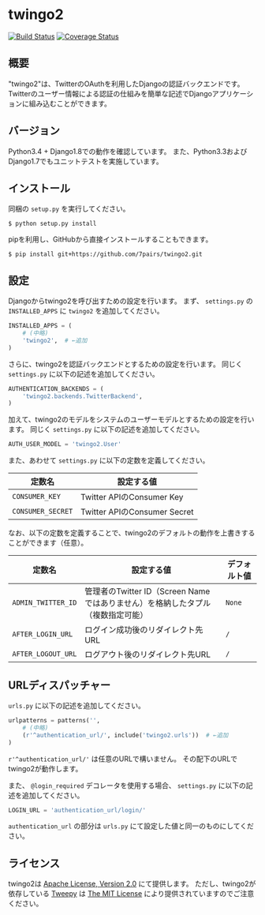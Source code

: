 # twingo2

[![Build Status](https://travis-ci.org/7pairs/twingo2.svg?branch=master)](https://travis-ci.org/7pairs/twingo2)
[![Coverage Status](https://coveralls.io/repos/7pairs/twingo2/badge.svg?branch=master)](https://coveralls.io/r/7pairs/twingo2?branch=master)

## 概要

"twingo2"は、TwitterのOAuthを利用したDjangoの認証バックエンドです。
Twitterのユーザー情報による認証の仕組みを簡単な記述でDjangoアプリケーションに組み込むことができます。

## バージョン

Python3.4 + Django1.8での動作を確認しています。
また、Python3.3およびDjango1.7でもユニットテストを実施しています。

## インストール

同梱の `setup.py` を実行してください。

```console
$ python setup.py install
```

pipを利用し、GitHubから直接インストールすることもできます。

```console
$ pip install git+https://github.com/7pairs/twingo2.git
```

## 設定

Djangoからtwingo2を呼び出すための設定を行います。
まず、 `settings.py` の `INSTALLED_APPS` に `twingo2` を追加してください。

```python
INSTALLED_APPS = (
    # (中略)
    'twingo2',  # ←追加
)
```

さらに、twingo2を認証バックエンドとするための設定を行います。
同じく `settings.py` に以下の記述を追加してください。

```python
AUTHENTICATION_BACKENDS = (
    'twingo2.backends.TwitterBackend',
)
```

加えて、twingo2のモデルをシステムのユーザーモデルとするための設定を行います。
同じく `settings.py` に以下の記述を追加してください。

```python
AUTH_USER_MODEL = 'twingo2.User'
```

また、あわせて `settings.py` に以下の定数を定義してください。

|定数名           |設定する値                  |
|-----------------|----------------------------|
|`CONSUMER_KEY`   |Twitter APIのConsumer Key   |
|`CONSUMER_SECRET`|Twitter APIのConsumer Secret|

なお、以下の定数を定義することで、twingo2のデフォルトの動作を上書きすることができます（任意）。

|定数名            |設定する値                                                                     |デフォルト値|
|------------------|-------------------------------------------------------------------------------|------------|
|`ADMIN_TWITTER_ID`|管理者のTwitter ID（Screen Nameではありません）を格納したタプル（複数指定可能）|`None`      |
|`AFTER_LOGIN_URL` |ログイン成功後のリダイレクト先URL                                              |`/`         |
|`AFTER_LOGOUT_URL`|ログアウト後のリダイレクト先URL                                                |`/`         |

## URLディスパッチャー

`urls.py` に以下の記述を追加してください。

```python
urlpatterns = patterns('',
    # (中略)
    (r'^authentication_url/', include('twingo2.urls'))  # ←追加
)
```

`r'^authentication_url/'` は任意のURLで構いません。
その配下のURLでtwingo2が動作します。

また、 `@login_required` デコレータを使用する場合、 `settings.py` に以下の記述を追加してください。

```python
LOGIN_URL = 'authentication_url/login/'
```

`authentication_url` の部分は `urls.py` にて設定した値と同一のものにしてください。

## ライセンス

twingo2は [Apache License, Version 2.0](http://www.apache.org/licenses/LICENSE-2.0) にて提供します。
ただし、twingo2が依存している [Tweepy](https://github.com/tweepy/tweepy) は [The MIT License](http://opensource.org/licenses/mit-license.php) により提供されていますのでご注意ください。
